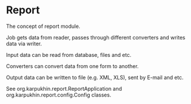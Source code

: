 # Report

The concept of report module.

Job gets data from reader, passes through different converters and writes data via writer.

Input data can be read from database, files and etc.

Converters can convert data from one form to another.

Output data can be written to file (e.g. XML, XLS), sent by E-mail and etc.

See org.karpukhin.report.ReportApplication and org.karpukhin.report.config.Config classes.
